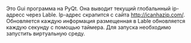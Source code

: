 Это Gui программа на PyQt.
Она выводит текущий глобальнный ip-адресс через Lable.
Ip-адрес скрапится с сайта http://icanhazip.com/.
Обновляется каждую информация размещенная в Lable 
обновляется каждую секунду с помощью таймера.
Для запуска необходимо запустить виртуальную среду.